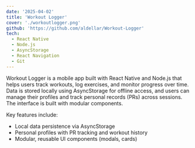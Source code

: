 ```yaml
---
date: '2025-04-02'
title: 'Workout Logger'
cover: './workoutlogger.png'
github: 'https://github.com/aldellar/Workout-Logger'
tech:
  - React Native
  - Node.js
  - AsyncStorage
  - React Navigation
  - Git
---
```


Workout Logger is a mobile app built with React Native and Node.js that helps users track workouts, log exercises, and monitor progress over time. Data is stored locally using AsyncStorage for offline access, and users can manage their profiles and track personal records (PRs) across sessions. The interface is built with modular components.

Key features include:

- Local data persistence via AsyncStorage
- Personal profiles with PR tracking and workout history
- Modular, reusable UI components (modals, cards)
